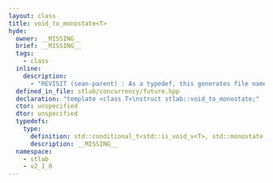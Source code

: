 ```yaml
---
layout: class
title: void_to_monostate<T>
hyde:
  owner: __MISSING__
  brief: __MISSING__
  tags:
    - class
  inline:
    description:
      - "REVISIT (sean-parent) : As a typedef, this generates file names in the hyde documentation that are too long for windows. Moving to a class for now, but I may also change how this is used and have a single future < > class with conditional members for easier documentation."
  defined_in_file: stlab/concurrency/future.hpp
  declaration: "template <class T>\nstruct stlab::void_to_monostate;"
  ctor: unspecified
  dtor: unspecified
  typedefs:
    type:
      definition: std::conditional_t<std::is_void_v<T>, std::monostate, T>
      description: __MISSING__
  namespace:
    - stlab
    - v2_1_0
---
```

